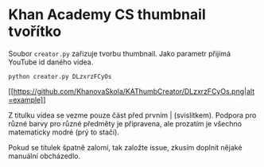 # Khan Academy CS thumbnail tvořítko

Soubor ``creator.py`` zařizuje tvorbu thumbnail. Jako parametr přijímá YouTube id daného videa. 

```
python creator.py DLzxrzFCyOs
```

[[https://github.com/KhanovaSkola/KAThumbCreator/DLzxrzFCyOs.png|alt=example]]

Z titulku videa se vezme pouze část před prvním | (svislítkem). Podpora pro různé barvy pro různé předměty je připravena, ale prozatím je všechno matematicky modré (prý to stačí). 

Pokud se titulek špatně zalomí, tak založte issue, zkusím doplnit nějaké manuální obcházedlo.
